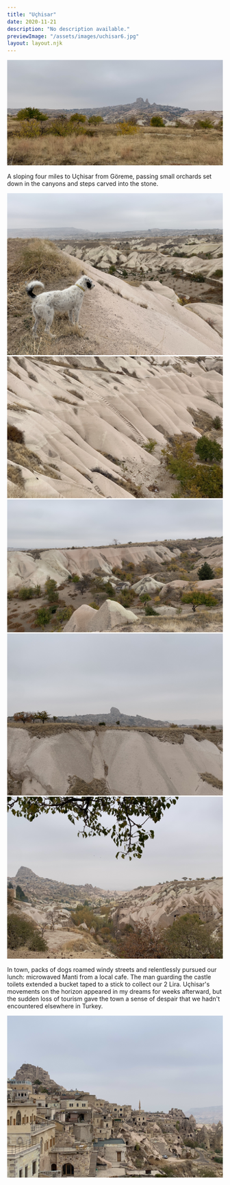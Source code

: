```yaml
---
title: "Uçhisar"
date: 2020-11-21
description: "No description available."
previewImage: "/assets/images/uchisar6.jpg"
layout: layout.njk
---
```

![](/assets/images/uchisar1.jpg)

A sloping four miles to Uçhisar from Göreme, passing small orchards set down in the canyons and steps carved into the stone.

![](/assets/images/uchisar2.jpg)
![](/assets/images/uchisar3.jpg)
![](/assets/images/uchisar4.jpg)
![](/assets/images/uchisar5.jpg)
![](/assets/images/uchisar6.jpg)

In town, packs of dogs roamed windy streets and relentlessly pursued our lunch: microwaved Manti from a local cafe. The man guarding the castle toilets extended a bucket taped to a stick to collect our 2 Lira. Uçhisar's movements on the horizon appeared in my dreams for weeks afterward, but the sudden loss of tourism gave the town a sense of despair that we hadn't encountered elsewhere in Turkey.

![](/assets/images/uchisar7.jpg)



